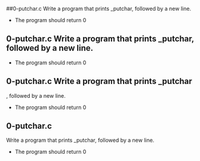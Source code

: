 
##0-putchar.c Write a program that prints _putchar, followed by a new line.
 - The program should return 0


## 0-putchar.c Write a program that prints _putchar, followed by a new line.
 - The program should return 0


## 0-putchar.c Write a program that prints _putchar
, followed by a new line.
 - The program should return 0


## 0-putchar.c 
Write a program that prints _putchar, followed by a new line.
 - The program should return 0

